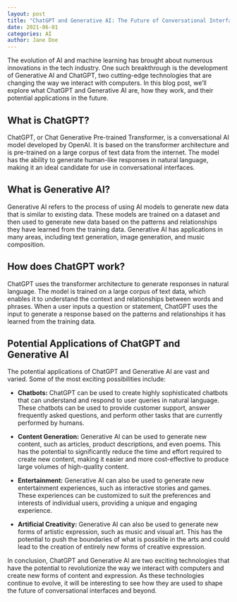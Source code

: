 ```yaml
---
layout: post
title: "ChatGPT and Generative AI: The Future of Conversational Interfaces"
date: 2021-06-01
categories: AI
author: Jane Doe
---
```


The evolution of AI and machine learning has brought about numerous innovations in the tech industry. One such breakthrough is the development of Generative AI and ChatGPT, two cutting-edge technologies that are changing the way we interact with computers. In this blog post, we’ll explore what ChatGPT and Generative AI are, how they work, and their potential applications in the future.

## What is ChatGPT?

ChatGPT, or Chat Generative Pre-trained Transformer, is a conversational AI model developed by OpenAI. It is based on the transformer architecture and is pre-trained on a large corpus of text data from the internet. The model has the ability to generate human-like responses in natural language, making it an ideal candidate for use in conversational interfaces.

## What is Generative AI?

Generative AI refers to the process of using AI models to generate new data that is similar to existing data. These models are trained on a dataset and then used to generate new data based on the patterns and relationships they have learned from the training data. Generative AI has applications in many areas, including text generation, image generation, and music composition.

## How does ChatGPT work?

ChatGPT uses the transformer architecture to generate responses in natural language. The model is trained on a large corpus of text data, which enables it to understand the context and relationships between words and phrases. When a user inputs a question or statement, ChatGPT uses the input to generate a response based on the patterns and relationships it has learned from the training data.

## Potential Applications of ChatGPT and Generative AI

The potential applications of ChatGPT and Generative AI are vast and varied. Some of the most exciting possibilities include:

- **Chatbots:** ChatGPT can be used to create highly sophisticated chatbots that can understand and respond to user queries in natural language. These chatbots can be used to provide customer support, answer frequently asked questions, and perform other tasks that are currently performed by humans.

- **Content Generation:** Generative AI can be used to generate new content, such as articles, product descriptions, and even poems. This has the potential to significantly reduce the time and effort required to create new content, making it easier and more cost-effective to produce large volumes of high-quality content.

- **Entertainment:** Generative AI can also be used to generate new entertainment experiences, such as interactive stories and games. These experiences can be customized to suit the preferences and interests of individual users, providing a unique and engaging experience.

- **Artificial Creativity:** Generative AI can also be used to generate new forms of artistic expression, such as music and visual art. This has the potential to push the boundaries of what is possible in the arts and could lead to the creation of entirely new forms of creative expression.

In conclusion, ChatGPT and Generative AI are two exciting technologies that have the potential to revolutionize the way we interact with computers and create new forms of content and expression. As these technologies continue to evolve, it will be interesting to see how they are used to shape the future of conversational interfaces and beyond.
